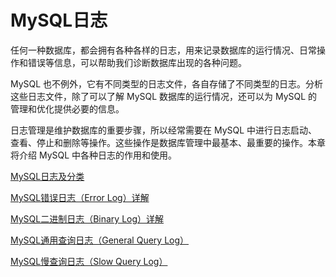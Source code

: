 # MySQL日志

任何一种数据库，都会拥有各种各样的日志，用来记录数据库的运行情况、日常操作和错误等信息，可以帮助我们诊断数据库出现的各种问题。

MySQL 也不例外，它有不同类型的日志文件，各自存储了不同类型的日志。分析这些日志文件，除了可以了解 MySQL 数据库的运行情况，还可以为 MySQL 的管理和优化提供必要的信息。

日志管理是维护数据库的重要步骤，所以经常需要在 MySQL 中进行日志启动、查看、停止和删除等操作。这些操作是数据库管理中最基本、最重要的操作。本章将介绍 MySQL 中各种日志的作用和使用。




[MySQL日志及分类](MySQL日志及分类.md)

[MySQL错误日志（Error Log）详解](错误日志.md)

[MySQL二进制日志（Binary Log）详解](二进制日志.md)

[MySQL通用查询日志（General Query Log）](通用日志.md)

[MySQL慢查询日志（Slow Query Log）](慢sql日志.md)

